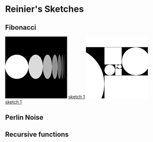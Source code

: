 # Reinier's Sketches

## Fibonacci
![](Reinier/sketch1.png)
[sketch 1](sketch1)
![](Reinier/sketch2.png)
[sketch 1](sketch2)

## Perlin Noise

## Recursive functions
            
